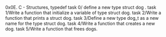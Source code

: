 0x0E. C - Structures, typedef 
task 0/ define a new type struct dog .
task 1/Write a function that initialize a variable of type struct dog.
task 2/Write a function that prints a struct dog.
task 3/Define a new type dog_t as a new name for the type struct dog.
task 4/Write a function that creates a new dog.
task 5/Write a function that frees dogs.
